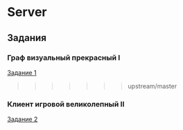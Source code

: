 # Server

## Задания

### Граф визуальный прекрасный I
[Задание 1](tasks/task_1.md)
>>>>>>> upstream/master

### Клиент игровой великолепный II
[Задание 2](tasks/task_2.md)
